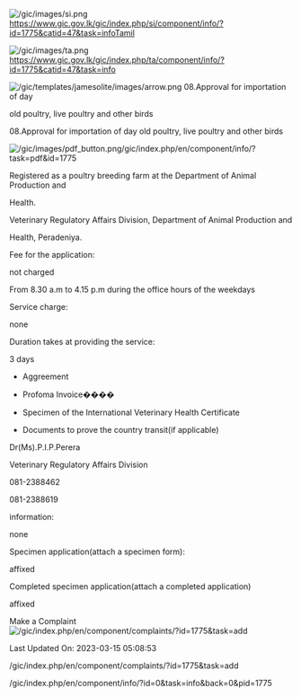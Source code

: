 <!-- Source: https://gic.gov.lk/gic/index.php/en/component/info/?id=1775&catid=47&task=info -->

![/gic/images/si.png](/gic/images/si.png)https://www.gic.gov.lk/gic/index.php/si/component/info/?id=1775&catid=47&task=infoTamil

![/gic/images/ta.png](/gic/images/ta.png)https://www.gic.gov.lk/gic/index.php/ta/component/info/?id=1775&catid=47&task=info

![/gic/templates/jamesolite/images/arrow.png](/gic/templates/jamesolite/images/arrow.png) 08.Approval for importation of day

old poultry, live poultry and other birds

08.Approval for importation of day old poultry, live poultry and other birds

![/gic/images/pdf_button.png](/gic/images/pdf_button.png)/gic/index.php/en/component/info/?task=pdf&id=1775

Registered as a poultry breeding farm at the Department of Animal Production and

Health.

Veterinary Regulatory Affairs Division, Department of Animal Production and

Health, Peradeniya.

Fee for the application:

not charged

From 8.30 a.m to 4.15 p.m during the office hours of the weekdays

Service charge:

none

Duration takes at providing the service:

3 days

 * Aggreement

 * Profoma Invoice����

 * Specimen of the International Veterinary Health Certificate

 * Documents to prove the country transit(if applicable)

Dr(Ms).P.I.P.Perera

Veterinary Regulatory Affairs Division

081-2388462

081-2388619

information:

none

Specimen application(attach a specimen form):

affixed

Completed specimen application(attach a completed application)

affixed

Make a Complaint ![/gic/index.php/en/component/complaints/?id=1775&task=add](/gic/index.php/en/component/complaints/?id=1775&task=add)

Last Updated On: 2023-03-15 05:08:53

/gic/index.php/en/component/complaints/?id=1775&task=add

/gic/index.php/en/component/info/?id=0&task=info&back=0&pid=1775